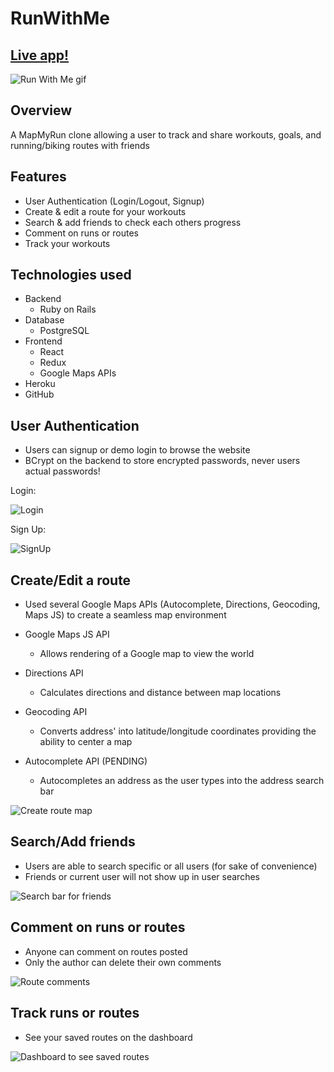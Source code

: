 # RunWithMe
## [Live app!](https://runwithme-aa.herokuapp.com/)
![Run With Me gif](https://raw.githubusercontent.com/iamdanahn/RunWithMe/main/app/assets/images/RunWithMe.gif)

## Overview
A MapMyRun clone allowing a user to track and share workouts, goals, and running/biking routes with friends

## Features
* User Authentication (Login/Logout, Signup)
* Create & edit a route for your workouts
* Search & add friends to check each others progress
* Comment on runs or routes
* Track your workouts

## Technologies used
* Backend
  * Ruby on Rails
* Database
  * PostgreSQL
* Frontend
  * React
  * Redux
  * Google Maps APIs
* Heroku
* GitHub

## User Authentication
- Users can signup or demo login to browse the website
- BCrypt on the backend to store encrypted passwords, never users actual passwords!

Login:

![Login](https://raw.githubusercontent.com/iamdanahn/RunWithMe/main/app/assets/images/LogIn.png)

Sign Up:

![SignUp](https://raw.githubusercontent.com/iamdanahn/RunWithMe/main/app/assets/images/SignUp.png)


## Create/Edit a route
- Used several Google Maps APIs (Autocomplete, Directions, Geocoding, Maps JS) to create a seamless map environment

- Google Maps JS API
  - Allows rendering of a Google map to view the world

- Directions API
  - Calculates directions and distance between map locations

- Geocoding API
  - Converts address' into latitude/longitude coordinates providing the ability to center a map

- Autocomplete API (PENDING)
  - Autocompletes an address as the user types into the address search bar

![Create route map](https://raw.githubusercontent.com/iamdanahn/RunWithMe/main/app/assets/images/RunWithMe.png)

## Search/Add friends
- Users are able to search specific or all users (for sake of convenience)
- Friends or current user will not show up in user searches

![Search bar for friends](https://raw.githubusercontent.com/iamdanahn/RunWithMe/main/app/assets/images/FindFriends.png)

## Comment on runs or routes
- Anyone can comment on routes posted
- Only the author can delete their own comments

![Route comments](https://raw.githubusercontent.com/iamdanahn/RunWithMe/main/app/assets/images/RouteComments.png)

## Track runs or routes
- See your saved routes on the dashboard

![Dashboard to see saved routes](https://raw.githubusercontent.com/iamdanahn/RunWithMe/main/app/assets/images/Dashboard.png)
